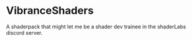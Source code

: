 # VibranceShaders
A shaderpack that might let me be a shader dev trainee in the shaderLabs discord server.
